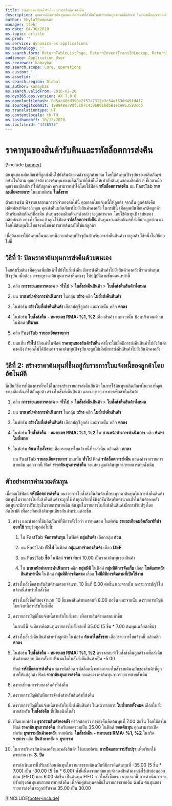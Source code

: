 ```yaml
---
title: ราคาทุนของสินค้ารับคืนและรหัสล็อตการส่งคืน
description: คุณอาจต้องการต้นทุนของผลิตภัณฑ์ที่ส่งคืนให้เท่ากับต้นทุนของผลิตภัณฑ์ ในเวลาเมื่อคุณขายผลิตภัณฑ์ให้กับลูกค้า คุณสามารถทำได้โดยใช้ **รหัสล็อตการส่งคืน**
author: ShylaThompson
manager: tfehr
ms.date: 04/30/2018
ms.topic: article
ms.prod: ''
ms.service: dynamics-ax-applications
ms.technology: ''
ms.search.form: ReturnTableListPage, ReturnInventTransIdLookup, ReturnItemNumLookup
audience: Application User
ms.reviewer: kamaybac
ms.search.scope: Core, Operations
ms.custom: ''
ms.assetid: ''
ms.search.region: Global
ms.author: kamaybac
ms.search.validFrom: 2016-02-28
ms.dyn365.ops.version: AX 7.0.0
ms.openlocfilehash: 0d5ac48dd390e2f57a7312e3c54af53dd49fd4f7
ms.sourcegitcommit: 199848e78df5cb7c439b001bdbe1ece963593cdb
ms.translationtype: HT
ms.contentlocale: th-TH
ms.lasthandoff: 10/13/2020
ms.locfileid: "4438575"
---
```

# <a name="return-cost-price-and-return-lot-id"></a>ราคาทุนของสินค้ารับคืนและรหัสล็อตการส่งคืน        

[!include [banner](../includes/banner.md)]



ต้นทุนของผลิตภัณฑ์ที่ถูกส่งคืนไปยังสินค้าคงคลังจะถูกคำนวณ โดยใช้ต้นทุนปัจจุบันของผลิตภัณฑ์ อย่างไรก็ตาม คุณอาจต้องการต้นทุนของผลิตภัณฑ์ที่ส่งคืนให้เท่ากับต้นทุนของผลิตภัณฑ์ ที่เวลาเมื่อคุณขายผลิตภัณฑ์ให้กับลูกค้า คุณสามารถทำได้โดยใช้ฟิลด์ **รหัสล็อตการส่งคืน** บน FastTab **รายละเอียดรายการ** ในแบบฟอร์ม **ใบสั่งขาย**

ตัวอย่างเช่น พิจารณาสถานการณ์จำลองต่อไปนี้ คุณออกใบแจ้งหนี้ให้ลูกค้า จากนั้น ลูกค้าส่งคืนผลิตภัณฑ์จัดส่งถึงคุณ คุณส่งคืนผลิตภัณฑ์ไปยังสินค้าคงคลัง ในกรณีนี้ เมื่อคุณบันทึกเครดิตลูกค้าสำหรับผลิตภัณฑ์ที่ส่งคืน ต้นทุนของผลิตภัณฑ์ดังกล่าวจะถูกคำนวณ โดยใช้ต้นทุนปัจจุบันของผลิตภัณฑ์ อย่างไรก็ตาม ถ้าคุณใช้ฟิลด์ **รหัสล็อตการส่งคืน** ต้นทุนของผลิตภัณฑ์ที่ส่งคืนจะถูกคำนวณโดยใช้ต้นทุนในใบแจ้งหนี้ของการขายต้นฉบับให้แก่ลูกค้า

เมื่อต้องการใช้ต้นทุนอื่นนอกเหนือจากต้นทุนปัจจุบันสำหรับการส่งคืนสินค้าจากลูกค้า ใช้หนึ่งในวิธีต่อไปนี้

## <a name="method-1-manually-enter-the-return-cost-price"></a>วิธีที่ 1: ป้อนราคาต้นทุนการส่งคืนด้วยตนเอง

โดยค่าเริ่มต้น เมื่อคุณเพิ่มสินค้าไปยังใบสั่งส่งคืน มีการส่งคืนสินค้าไปยังสินค้าคงคลังที่ราคาต้นทุนปัจจุบัน เมื่อต้องการระบุราคาต้นทุนการส่งคืนต่างๆ ให้ปฏิบัติตามขั้นตอนเหล่านี้

1.  คลิก **การขายและการตลาด** \> **ทั่วไป** \> **ใบสั่งส่งคืนสินค้า** \> **ใบสั่งส่งคืนสินค้าทั้งหมด**

2.  บน **บานหน้าต่างการดำเนินการ** ในกลุ่ม **สร้าง** คลิก **ใบสั่งส่งคืนสินค้า**

3.  ในฟอร์ม **สร้างใบสั่งส่งคืนสินค้า** เลือกบัญชีลูกค้า และจากนั้น คลิก **ตกลง**

4.  ในฟอร์ม **ใบสั่งส่งคืน - หมายเลข RMA: %1, %2** เลือกสินค้า และจากนั้น ป้อนปริมาณค่าลบในฟิลด์ **ปริมาณ**

5.  คลิก FastTab **รายละเอียดรายการ**

6.  บนแท็บ **ทั่วไป** ป้อนค่าในฟิลด์ **ราคาทุนของสินค้ารับคืน** ค่านี้จะใช้เมื่อมีการส่งคืนสินค้าไปยังสินค้าคงคลัง ถ้าคุณไม่ได้ป้อนค่า ราคาต้นทุนปัจจุบันจะถูกใช้เมื่อมีการส่งคืนสินค้าไปยังสินค้าคงคลัง

## <a name="method-2-automatically-generate-the-cost-price-based-on-the-customer-invoice-line"></a>วิธีที่ 2: สร้างราคาต้นทุนที่ขึ้นอยู่กับรายการใบแจ้งหนี้ของลูกค้าโดยอัตโนมัติ

นี่เป็นวิธีการที่ต้องการที่จะใช้ในการสร้างรายการส่งคืนสินค้า ในการใช้ต้นทุนผลิตภัณฑ์ในเวลาที่คุณขายผลิตภัณฑ์ให้กับลูกค้า สร้างใบสั่งส่งคืนสินค้า และระบุรายการขายเพื่อส่งคืนสินค้า

1.  คลิก **การขายและการตลาด** \> **ทั่วไป** \> **ใบสั่งส่งคืนสินค้า** \> **ใบสั่งส่งคืนสินค้าทั้งหมด**

2.  บน **บานหน้าต่างการดำเนินการ** ในกลุ่ม **สร้าง** คลิก **ใบสั่งส่งคืนสินค้า**

3.  ในฟอร์ม **สร้างใบสั่งส่งคืนสินค้า** เลือกบัญชีลูกค้า และจากนั้น คลิก **ตกลง**

4.  ในฟอร์ม **ใบสั่งส่งคืน - หมายเลข RMA: %1, %2** ใน **บานหน้าต่างการดำเนินการ** คลิก **ค้นหาใบสั่งขาย**

5.  ในฟอร์ม **ค้นหาใบสั่งขาย** เลือกรายการใบแจ้งหนี้ที่จะส่งคืน แล้วคลิก **ตกลง**
    
    บน FastTab **รายละเอียดรายการ** บนแท็บ **ทั่วไป** ฟิลด์ **รหัสล็อตการส่งคืน** แสดงค่าจากรายการขายเดิม นอกจากนี้ ฟิลด์ **ราคาต้นทุนการส่งคืน** จะแสดงมูลค่าต้นทุนจากรายการขายดั้งเดิม

## <a name="cost-calculation-example"></a>ตัวอย่างการคำนวณต้นทุน

เมื่อคุณใช้ฟิลด์ **รหัสล็อตการส่งคืน** บนรายการใบสั่งส่งคืนสินค้าเพื่อระบุราคาต้นทุนในการส่งคืนสินค้า ต้นทุนในรายการใบสั่งส่งคืนสินค้าจะถูกใช้ ถ้าคุณเรียกใช้ฟังก์ชันปิดหรือคำนวณซ้ำในสินค้าคงคลัง ต้นทุนจะมีการปรับปรุงในรายการขายเดิม ต้นทุนในรายการใบสั่งส่งคืนสินค้ามีการปรับปรุงโดยอัตโนมัติ เพื่อสะท้อนถึงต้นทุนเดียวกันสำหรับแต่ละชิ้น

1.  สร้าง และนำออกใช้ผลิตภัณฑ์ที่มีการตั้งชื่อว่า การทดสอบ ในฟอร์ม **รายละเอียดผลิตภัณฑ์ที่นำออกใช้** ระบุข้อมูลต่อไปนี้:
    
    1.  ใน FastTab **จัดการต้นทุน** ในฟิลด์ **กลุ่มสินค้า** เลือกกลุ่ม **ส่วน**
    
    2.  บน FastTab **ทั่วไป** ในฟิลด์ **กลุ่มแบบจำลองสินค้า** เลือก **DEF**
    
    3.  บน FastTab **ซื้อ** ในฟิลด์ **ราคา** พิมพ์ 10.00 เป็นราคาต้นทุนของสินค้า
    
    4.  ใน **บานหน้าต่างการดำเนินการ** คลิก **กลุ่มมิติ** ในฟิลด์ **กลุ่มมิติการจัดเก็บ** เลือก **ไซต์และคลังสินค้าเท่านั้น** ในฟิลด์ **กลุ่มมิติการติดตาม** เลือก **ไม่มีมิติการติดตามที่เปิดใช้งาน**

2.  สร้างใบสั่งซื้อสำหรับสินค้าทดสอบจำนวน 10 ชิ้นที่ 6.00 ต่อชิ้น และจากนั้น ลงรายการบัญชีใบแจ้งหนี้สำหรับใบสั่งซื้อ
    
    สร้างใบสั่งซื้อที่สองจำนวน 10 ชิ้นของสินค้าทดสอบที่ 8.00 ต่อชิ้น และจากนั้น ลงรายการบัญชีใบแจ้งหนี้สำหรับใบสั่งซื้อ

3.  ลงรายการบัญชีใบแจ้งหนี้สำหรับใบสั่งขาย เพื่อขายสินค้าทดสอบห้าชิ้น
    
    ในกรณีนี้ จะมีการคิดต้นทุนรายการใบสั่งขายที่ 35.00 (5 ชิ้น \* 7.00 ต้นทุนเฉลี่ยต่อชิ้น)

4.  สร้างใบสั่งส่งคืนสินค้าสำหรับลูกค้า ในฟอร์ม **ค้นหาใบสั่งขาย** เลือกรายการใบแจ้งหนี้ แล้วคลิก **ตกลง**

5.  ในฟอร์ม **ใบสั่งส่งคืน - หมายเลข RMA: %1, %2** ตรวจสอบว่าใบสั่งส่งคืนถูกสร้างเพื่อส่งคืนสินค้าทดสอบ มีการตั้งค่าปริมาณในใบสั่งส่งคืนสินค้าเป็น -5.00
    
    ฟิลด์ **รหัสล็อตการส่งคืน** แสดงรหัสล็อต รหัสล็อตนี้จะนำมาจากใบสั่งขายต้นฉบับของสินค้าที่ถูกขายให้แก่ลูกค้า ฟิลด์ **ราคาต้นทุนการส่งคืน** จะแสดงราคาต้นทุนจากรายการขายดั้งเดิม

6.  ลงทะเบียนการรับของสินค้าที่ส่งคืน

7.  ลงรายการบัญชีบันทึกการจัดส่งสำหรับสินค้าที่ส่งคืน

8.  ลงรายการบัญชีใบแจ้งหนี้สำหรับใบสั่งส่งคืนสินค้า ในหน้ารายการ **ใบสั่งขายทั้งหมด** เลือกใบสั่งขายสำหรับ **ใบสั่งส่งคืน** ที่เป็นชนิดใบสั่ง

9.  เปิดแบบฟอร์ม **ธุรกรรมสินค้าคงคลัง** ตรวจสอบว่า การส่งคืนคิดต้นทุนที่ 7.00 ต่อชิ้น โดยใช้ค่าในฟิลด์ **ราคาต้นทุนการส่งคืน** สำหรับยอดรวมเป็น 35.00 ในฟิลด์ **ยอดต้นทุน** คุณสามารถเปิดฟอร์ม **ธุรกรรมสินค้าคงคลัง** จากฟอร์ม **ใบสั่งส่งคืน - หมายเลข RMA: %1, %2** ในกริด **รายการ** คลิก **สินค้าคงคลัง** \> **ธุรกรรม**

10. ในการบริหารสินค้าคงคลังและคลังสินค้า ใช้แบบฟอร์ม **การปิดและการปรับปรุง** เพื่อเรียกใช้กระบวนงาน **3. ปิด**
    
    การดำเนินการนี้ปรับเปลี่ยนต้นทุนในรายการขายต้นฉบับที่มีการคิดต้นทุนที่ -35.00 (5 ชิ้น \* 7.00) เป็น -30.00 (5 ชิ้น \* 6.00) ทั้งนี้เนื่องจากกลุ่มแบบจำลองสินค้าคงคลังใช้เข้าก่อนออกก่อน (FIFO) และ 6.00 ต่อชิ้น เป็นต้นทุน FIFO จากใบสั่งซื้อแรก นอกจากนี้ การดำเนินการจะปรับปรุงต้นทุนบนรายการขายส่งคืน เพื่อจับคู่ต้นทุนต่อชิ้นในรายการขายเดิม ดังนั้น ต้นทุนของรายการส่งคืนจะถูกปรับจาก 35.00 เป็น 30.00






[!INCLUDE[footer-include](../../includes/footer-banner.md)]